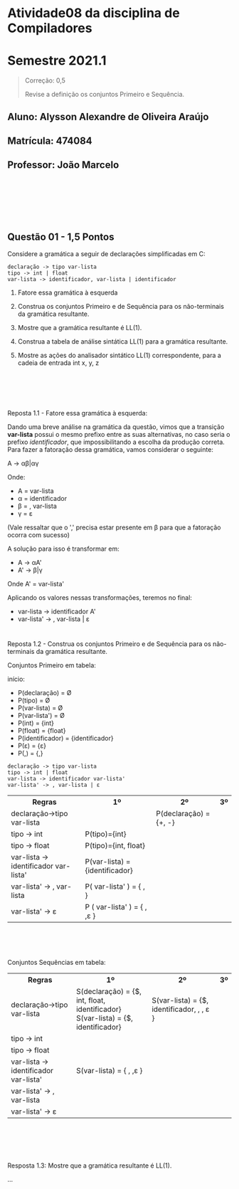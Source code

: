 # Atividade08 da disciplina de Compiladores
# Semestre 2021.1
> Correção: 0,5
> 
> Revise a definição os conjuntos Primeiro e Sequência.

## Aluno:     Alysson Alexandre de Oliveira Araújo
## Matrícula: 474084
## Professor: João Marcelo

#



<br>
<br>
<br>
<br>


## Questão 01 - 1,5 Pontos
Considere a gramática a seguir de declarações simplificadas em C:

~~~~
declaração -> tipo var-lista
tipo -> int | float
var-lista -> identificador, var-lista | identificador
~~~~

1. Fatore essa gramática à esquerda
 
2. Construa os conjuntos Primeiro e de Sequência para os não-terminais da gramática resultante.

3. Mostre que a gramática resultante é LL(1).

4. Construa a tabela de análise sintática LL(1) para a gramática resultante.

5. Mostre as ações do analisador sintático LL(1) correspondente, para a cadeia de entrada int x, y, z

<br>
<br>
<br>
<br>

Reposta 1.1 - Fatore essa gramática à esquerda: 

Dando uma breve análise na gramática da questão, vimos que a transição **var-lista** possui o mesmo prefixo entre as suas alternativas, no caso seria o prefixo *identificador*, que impossibilitando a escolha da produção correta. Para fazer a fatoração dessa gramática, vamos considerar o seguinte:

A -> αβ|αγ

Onde:

* A = var-lista 
* α = identificador
* β = , var-lista
* γ = ε

(Vale ressaltar que o ',' precisa estar presente em β para que a fatoração ocorra com sucesso)

A solução para isso é transformar em:
* A -> αA'
* A' -> β|γ

Onde A' = var-lista'

Aplicando os valores nessas transformações, teremos no final:

* var-lista -> identificador A'
* var-lista' -> , var-lista | ε



#

Reposta 1.2 - Construa os conjuntos Primeiro e de Sequência para os não-terminais da gramática resultante.

Conjuntos Primeiro em tabela:

início:
- P(declaração) = Ø
- P(tipo) = Ø
- P(var-lista) = Ø
- P(var-lista') = Ø
- P(int) = {int}
- P(float) = {float}
- P(identificador) = {identificador}
- P(ε) = {ε}
- P(,) = {,}


~~~~
declaração -> tipo var-lista
tipo -> int | float
var-lista -> identificador var-lista'
var-lista' -> , var-lista | ε
~~~~

<table style="width:100%">
  <tr>
    <th>Regras</th>
    <th>1º</th>
    <th>2º</th>
    <th>3º</th>
  </tr>
  <tr>
    <td>declaração->tipo var-lista</td>
    <td></td>
    <td>P(declaração) = {+, -}
    </td>
    <td></td>
  </tr>
  <tr>
    <td>tipo -> int</td>
    <td>P(tipo)={int}</td>
    <td></td>
    <td></td>
  </tr>
  <tr>
    <td>tipo -> float</td>
    <td>P(tipo)={int, float}</td>
    <td></td>
    <td></td>
    
  </tr>
  <tr>
    <td>var-lista -> identificador var-lista'</td>
    <td>P(var-lista) = {identificador}</td>
    <td></td>
    <td></td>
  </tr>
  <tr>
    <td>var-lista' -> , var-lista</td>
    <td>P( var-lista' ) = { , }</td>
    <td></td>
    <td></td>
  </tr> <tr>
    <td>var-lista' -> ε</td>
    <td>P ( var-lista' ) = { , ,ε }</td>
    <td></td>
    <td></td>
  </tr>
</table>

<br>
<br>
<br>

Conjuntos Sequências em tabela:

<table style="width:100%">
  <tr>
    <th>Regras</th>
    <th>1º</th>
    <th>2º</th>
    <th>3º</th>
  </tr>
  <tr>
    <td>declaração->tipo var-lista</td>
    <td>S(declaração) = {$, int, float, identificador} <br> S(var-lista) = {$, identificador}</td>
    <td>S(var-lista) = {$, identificador, , , ε }</td>
    <td></td>
  </tr>
  <tr>
    <td>tipo -> int</td>
    <td></td>
    <td></td>
    <td></td>
  </tr>
  <tr>
    <td>tipo -> float</td>
    <td></td>
    <td></td>
    <td></td>
    
  </tr>
  <tr>
    <td>var-lista -> identificador var-lista'</td>
    <td>S(var-lista) = { , ,ε }</td>
    <td></td>
    <td></td>
  </tr>
  <tr>
    <td>var-lista' -> , var-lista</td>
    <td></td>
    <td></td>
    <td></td>
  </tr> <tr>
    <td>var-lista' -> ε</td>
    <td></td>
    <td></td>
    <td></td>
  </tr>
</table>


<br>
<br>
<br>
<br>

Resposta 1.3: Mostre que a gramática resultante é LL(1).


...
